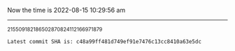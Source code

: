 Now the time is 2022-08-15 10:29:56 am

---

<small>215509182186502870824112166971879</small>

```txt
Latest commit SHA is: c48a99ff481d749ef91e7476c13cc8410a63e5dc
```
